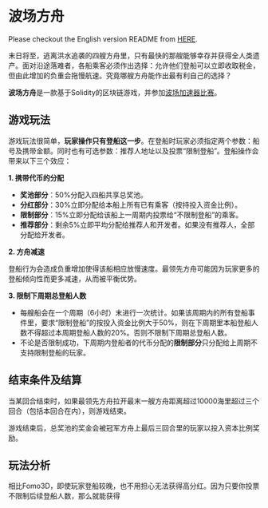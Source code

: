 # 波场方舟

Please checkout the English version README from [HERE](https://github.com/norchain/Rowing/blob/master/README.md).

末日将至，逃离洪水追袭的四艘方舟里，只有最快的那艘能够幸存并获得全人类遗产。面对沿途落难者，各船乘客必须作出选择：允许他们登船可以立即收取税金，但由此增加的负重会拖慢航速。究竟哪艘方舟能作出最有利自己的选择？

**波场方舟**是一款基于Solidity的区块链游戏，并参加[波场加速器比赛](https://tronaccelerator.io/)。

## 游戏玩法

游戏玩法很简单，**玩家操作只有登船这一步**。在登船时玩家必须指定两个参数：船号及携带金额。同时也有可选参数：推荐人地址以及投票“限制登船”。登船操作会带来以下三个效应：

**1. 携带代币的分配**

- **奖池部分**：50%分配入四船共享总奖池。
- **分红部分**：30%立即分配给本船上所有已有乘客（按持投入资金比例）。
- **限制部分**：15%立即分配给该船上一周期内投票给“不限制登船”的乘客。
- **推荐部分**：剩余5%立即平均分配给推荐人和开发者。如果没有推荐人，全部分配给开发者。

**2. 方舟减速**

登船行为会造成负重增加使得该船相应放慢速度。最领先方舟可能因为玩家更多的登船倾向性而更多减速，从而被平衡优势。

**3. 限制下周期总登船人数**

* 每艘船会在一个周期（6小时）末进行一次统计。如果该周期内的所有登船事件里，要求“限制登船”的按投入资金比例大于50%，则在下周期里本船登船人数不得超过本周期登船人数的20%。否则不限制下周期总登船人数。
* 不论是否限制成功，下周期内登船者的代币分配的**限制部分**只分配给上周期不支持限制登船的玩家。



## 结束条件及结算

当某回合结束时，如果最领先方舟拉开最末一艘方舟距离超过10000海里超过三个回合（包括本回合在内），则游戏结束。

游戏结束后，总奖池的奖金会被冠军方舟上最后三回合里的玩家以投入资本比例奖励。



## 玩法分析

相比Fomo3D，即使玩家登船较晚，也不用担心无法获得高分红。因为只要你投票不限制后续登船人数，那么就能获得